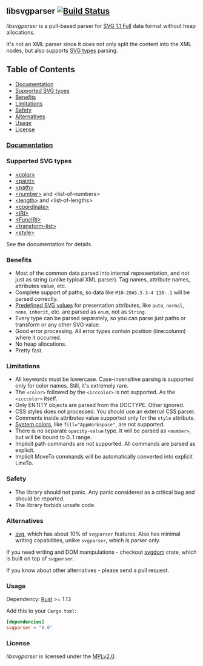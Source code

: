 ## libsvgparser [![Build Status]](https://travis-ci.org/RazrFalcon/libsvgparser)

[Build Status]: https://travis-ci.org/RazrFalcon/libsvgparser.svg?branch=master

*libsvgparser* is a pull-based parser for [SVG 1.1 Full](https://www.w3.org/TR/SVG/)
data format without heap allocations.

It's not an XML parser since it does not only split the content into the XML nodes,
but also supports [SVG types](https://www.w3.org/TR/SVG/types.html#BasicDataTypes) parsing.

## Table of Contents
- [Documentation](#documentation)
- [Supported SVG types](#supported-svg-types)
- [Benefits](#benefits)
- [Limitations](#limitations)
- [Safety](#safety)
- [Alternatives](#alternatives)
- [Usage](#usage)
- [License](#license)

### [Documentation](https://docs.rs/svgparser/)

### Supported SVG types
 - [\<color\>](https://www.w3.org/TR/SVG/types.html#DataTypeColor)
 - [\<paint\>](https://www.w3.org/TR/SVG/painting.html#SpecifyingPaint)
 - [\<path\>](https://www.w3.org/TR/SVG/paths.html#PathData)
 - [\<number\>](https://www.w3.org/TR/SVG/types.html#DataTypeNumber) and \<list-of-numbers\>
 - [\<length\>](https://www.w3.org/TR/SVG/types.html#DataTypeLength) and \<list-of-lengths\>
 - [\<coordinate\>](https://www.w3.org/TR/SVG/types.html#DataTypeCoordinate)
 - [\<IRI\>](https://www.w3.org/TR/SVG/types.html#DataTypeIRI)
 - [\<FuncIRI\>](https://www.w3.org/TR/SVG/types.html#DataTypeFuncIRI)
 - [\<transform-list\>](https://www.w3.org/TR/SVG/types.html#DataTypeTransformList)
 - [\<style\>](https://www.w3.org/TR/SVG/styling.html#StyleAttribute)

See the documentation for details.

### Benefits
 - Most of the common data parsed into internal representation, and not just as string
   (unlike typical XML parser). Tag names, attribute names, attributes value, etc.
 - Complete support of paths, so data like `M10-20A5.5.3-4 110-.1` will be parsed correctly.
 - [Predefined SVG values](https://www.w3.org/TR/SVG/propidx.html) for presentation attributes,
   like `auto`, `normal`, `none`, `inherit`, etc. are parsed as `enum`, not as `String`.
 - Every type can be parsed separately, so you can parse just paths or transform
   or any other SVG value.
 - Good error processing. All error types contain position (line:column) where it occurred.
 - No heap allocations.
 - Pretty fast.

### Limitations
 - All keywords must be lowercase. Case-insensitive parsing is supported only for color names.
   Still, it's extremely rare.
 - The `<color>` followed by the `<icccolor>` is not supported. As the `<icccolor>` itself.
 - Only ENTITY objects are parsed from the DOCTYPE. Other ignored.
 - CSS styles does not processed. You should use an external CSS parser.
 - Comments inside attributes value supported only for the `style` attribute.
 - [System colors](https://www.w3.org/TR/css3-color/#css2-system), like `fill="AppWorkspace"`, are not supported.
 - There is no separate `opacity-value` type. It will be parsed as `<number>`,
   but will be bound to 0..1 range.
 - Implicit path commands are not supported. All commands are parsed as explicit.
 - Implicit MoveTo commands will be automatically converted into explicit LineTo.

### Safety

 - The library should not panic. Any panic considered as a critical bug
   and should be reported.
 - The library forbids unsafe code.

### Alternatives

- [svg](https://crates.io/crates/svg), which has about 10% of `svgparser` features.
  Also has minimal writing capabilities, unlike `svgparser`, which is parser only.

If you need writing and DOM manipulations - checkout
[svgdom](https://crates.io/crates/svgdom) crate, which is built on top of `svgparser`.

If you know about other alternatives - please send a pull request.

### Usage

Dependency: [Rust](https://www.rust-lang.org/) >= 1.13

Add this to your `Cargo.toml`:

```toml
[dependencies]
svgparser = "0.6"
```

### License

*libsvgparser* is licensed under the [MPLv2.0](https://www.mozilla.org/en-US/MPL/).
